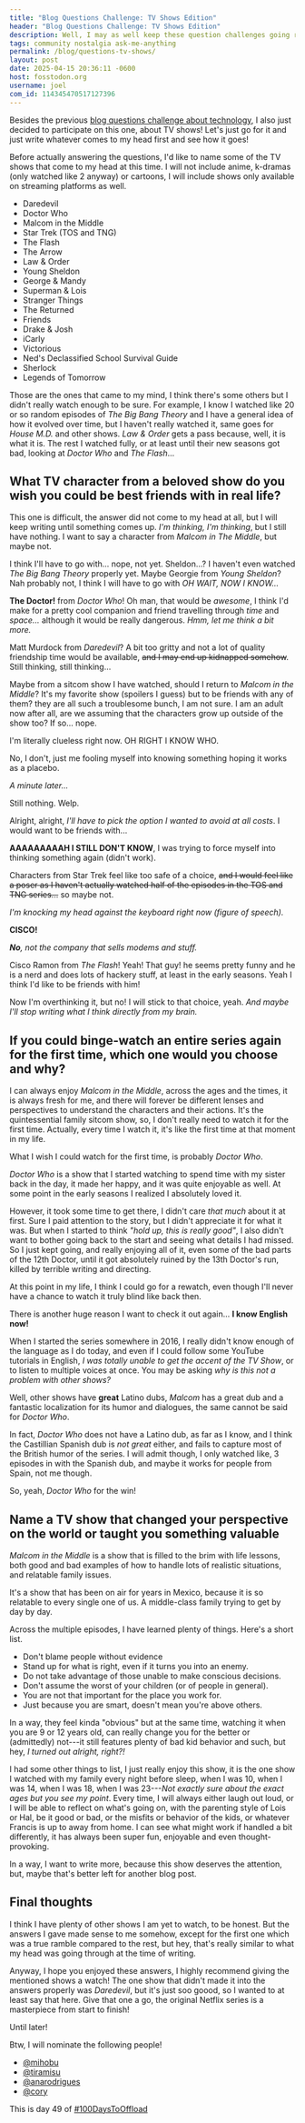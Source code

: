 ```yaml
---
title: "Blog Questions Challenge: TV Shows Edition"
header: "Blog Questions Challenge: TV Shows Edition"
description: Well, I may as well keep these question challenges going right? This time, TV Shows!
tags: community nostalgia ask-me-anything
permalink: /blog/questions-tv-shows/
layout: post
date: 2025-04-15 20:36:11 -0600
host: fosstodon.org
username: joel
com_id: 114345470517127396
---
```

Besides the previous [blog questions challenge about technology](/blog/blog-questions-technology-edition), I also just decided to participate on this one, about TV shows! Let's just go for it and just write whatever comes to my head first and see how it goes!

Before actually answering the questions, I'd like to name some of the TV shows that come to my head at this time. I will not include anime, k-dramas (only watched like 2 anyway) or cartoons, I will include shows only available on streaming platforms as well.

- Daredevil
- Doctor Who
- Malcom in the Middle
- Star Trek (TOS and TNG)
- The Flash
- The Arrow
- Law & Order
- Young Sheldon
- George & Mandy
- Superman & Lois
- Stranger Things
- The Returned
- Friends
- Drake & Josh
- iCarly
- Victorious
- Ned's Declassified School Survival Guide
- Sherlock
- Legends of Tomorrow

Those are the ones that came to my mind, I think there's some others but I didn't really watch enough to be sure. For example, I know I watched like 20 or so random episodes of *The Big Bang Theory* and I have a general idea of how it evolved over time, but I haven't really watched it, same goes for *House M.D.* and other shows. *Law & Order* gets a pass because, well, it is what it is. The rest I watched fully, or at least until their new seasons got bad, looking at *Doctor Who* and *The Flash*...

## What TV character from a beloved show do you wish you could be best friends with in real life?

This one is difficult, the answer did not come to my head at all, but I will keep writing until something comes up. *I'm thinking, I'm thinking*, but I still have nothing. I want to say a character from *Malcom in The Middle*, but maybe not.

I think I'll have to go with... nope, not yet. Sheldon...? I haven't even watched *The Big Bang Theory* properly yet. Maybe Georgie from *Young Sheldon*? Nah probably not, I think I will have to go with *OH WAIT, NOW I KNOW...*

**The Doctor!** from *Doctor Who*! Oh man, that would be *awesome*, I think I'd make for a pretty cool companion and friend travelling through *time* and *space...* although it would be really dangerous. *Hmm, let me think a bit more.*

Matt Murdock from *Daredevil*? A bit too gritty and not a lot of quality friendship time would be available, ~~and I may end up kidnapped somehow~~. Still thinking, still thinking...

Maybe from a sitcom show I have watched, should I return to *Malcom in the Middle*? It's my favorite show (spoilers I guess) but to be friends with any of them? they are all such a troublesome bunch, I am not sure. I am an adult now after all, are we assuming that the characters grow up outside of the show too? If so... nope.

I'm literally clueless right now. OH RIGHT I KNOW WHO.

No, I don't, just me fooling myself into knowing something hoping it works as a placebo.

*A minute later...*

Still nothing. Welp.

Alright, alright, *I'll have to pick the option I wanted to avoid at all costs*. I would want to be friends with...

**AAAAAAAAAH I STILL DON'T KNOW**, I was trying to force myself into thinking something again (didn't work).

Characters from Star Trek feel like too safe of a choice, ~~and I would feel like a poser as I haven't actually watched half of the episodes in the TOS and TNG series...~~ so maybe not.

*I'm knocking my head against the keyboard right now (figure of speech).*

**CISCO!**

_**No**, not the company that sells modems and stuff._

Cisco Ramon from *The Flash*! Yeah! That guy! he seems pretty funny and he is a nerd and does lots of hackery stuff, at least in the early seasons. Yeah I think I'd like to be friends with him!

Now I'm overthinking it, but no! I will stick to that choice, yeah. *And maybe I'll stop writing what I think directly from my brain.*

## If you could binge-watch an entire series again for the first time, which one would you choose and why?

I can always enjoy *Malcom in the Middle*, across the ages and the times, it is always fresh for me, and there will forever be different lenses and perspectives to understand the characters and their actions. It's the quintessential family sitcom show, so, I don't really need to watch it for the first time. Actually, every time I watch it, it's like the first time at that moment in my life.

What I wish I could watch for the first time, is probably *Doctor Who*.

*Doctor Who* is a show that I started watching to spend time with my sister back in the day, it made her happy, and it was quite enjoyable as well. At some point in the early seasons I realized I absolutely loved it.

However, it took some time to get there, I didn't care *that much* about it at first. Sure I paid attention to the story, but I didn't appreciate it for what it was. But when I started to think *"hold up, this is really good"*, I also didn't want to bother going back to the start and seeing what details I had missed. So I just kept going, and really enjoying all of it, even some of the bad parts of the 12th Doctor, until it got absolutely ruined by the 13th Doctor's run, killed by terrible writing and directing.

At this point in my life, I think I could go for a rewatch, even though I'll never have a chance to watch it truly blind like back then.

There is another huge reason I want to check it out again... **I know English now!**

When I started the series somewhere in 2016, I really didn't know enough of the language as I do today, and even if I could follow some YouTube tutorials in English, *I was totally unable to get the accent of the TV Show*, or to listen to multiple voices at once. You may be asking *why is this not a problem with other shows?*

Well, other shows have **great** Latino dubs, *Malcom* has a great dub and a fantastic localization for its humor and dialogues, the same cannot be said for *Doctor Who*. 

In fact, *Doctor Who* does not have a Latino dub, as far as I know, and I think the Castillian Spanish dub is *not great* either, and fails to capture most of the British humor of the series. I will admit though, I only watched like, 3 episodes in with the Spanish dub, and maybe it works for people from Spain, not me though.

So, yeah, *Doctor Who* for the win!

## Name a TV show that changed your perspective on the world or taught you something valuable

*Malcom in the Middle* is a show that is filled to the brim with life lessons, both good and bad examples of how to handle lots of realistic situations, and relatable family issues.

It's a show that has been on air for years in Mexico, because it is so relatable to every single one of us. A middle-class family trying to get by day by day.

Across the multiple episodes, I have learned plenty of things. Here's a short list.

- Don't blame people without evidence
- Stand up for what is right, even if it turns you into an enemy.
- Do not take advantage of those unable to make conscious decisions.
- Don't assume the worst of your children (or of people in general).
- You are not that important for the place you work for.
- Just because you are smart, doesn't mean you're above others.

In a way, they feel kinda "obvious" but at the same time, watching it when you are 9 or 12 years old, can really change you for the better or (admittedly) not---it still features plenty of bad kid behavior and such, but hey, *I turned out alright, right?!*

I had some other things to list, I just really enjoy this show, it is the one show I watched with my family every night before sleep, when I was 10, when I was 14, when I was 18, when I was 23---*Not exactly sure about the exact ages but you see my point*. Every time, I will always either laugh out loud, or I will be able to reflect on what's going on, with the parenting style of Lois or Hal, be it good or bad, or the misfits or behavior of the kids, or whatever Francis is up to away from home. I can see what might work if handled a bit differently, it has always been super fun, enjoyable and even thought-provoking.

In a way, I want to write more, because this show deserves the attention, but, maybe that's better left for another blog post.

## Final thoughts

I think I have plenty of other shows I am yet to watch, to be honest. But the answers I gave made sense to me somehow, except for the first one which was a true ramble compared to the rest, but hey, that's really similar to what my head was going through at the time of writing.

Anyway, I hope you enjoyed these answers, I highly recommend giving the mentioned shows a watch! The one show that didn't made it into the answers properly was *Daredevil*, but it's just soo goood, so I wanted to at least say that here. Give that one a go, the original Netflix series is a masterpiece from start to finish!

Until later!

Btw, I will nominate the following people!

- [@mihobu](https://mihobu.lol)
- [@tiramisu](https://tiramisu.bearblog.dev)
- [@anarodrigues](https://ohhelloana.blog)
- [@cory](https://www.coryd.dev)

This is day 49 of [#100DaysToOffload](https://100daystooffload.com)
